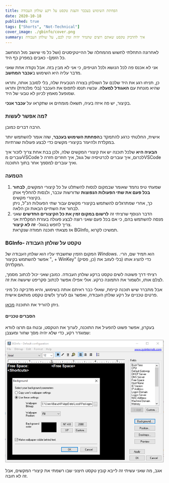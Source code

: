 ```yaml
---
title: הפחתת השימוש בעכבר והצגת טקסט על רקע שולחן העבודה
date: 2020-10-18
published: true
tags: ["Shorts", "Not-Technical"]
cover_image: ./gbinfo/cover.png
summary: איך להדביק טקסט שאתם רוצים שתמיד יהיה זמין לכם, על שולחן העבודה
---
```


לאחרונה התחלתי לחשוש מהמחלה של ההייטקיסטים (ושל כל מי שיושב מול המחשב כל הזמן)- כאבים במפרק כף היד.

אני לא אכנס פה לכל הנושא ולכל הטיפים, כי אני לא מבין בזה. אבל נקודה אחת שאני מדבר עליה היא השימוש ב**עכבר המחשב**.

כן, תניחו רגע את היד שלכם על השולחן בצורה הטבעית שלה, בלי לסובב אותה, ותראו שהיא מונחת עם **האגודל למעלה**. עכשיו תנסו לתפוס את העכבר (בלי מלכודת) ותראו שמופעל מאמץ לכיוון לא טבעי של היד.

בקיצור, יש פה איזה בעיה, תשאלו מומחים או שתקראו על **עכבר אנכי**.

### מה אפשר לעשות?

הרבה דברים כמובן.

אישית, החלטתי כרגע להתמקד ב**הפחתת השימוש בעכבר**, שזה אומר להשתמש יותר במקלדת ולהיעזר בקיצורי מקשים כדי לבצע פעולות שגרתיות.

**הבעיה היא** שלכל תוכנה יש את קיצורי המקשים שלה, ולכן בבת אחת צריך לזכור איך עוברים מVSCode לכרום, איך עוברים לכרטיסיה של גוגל, איך חוזרים חזרה לVSCode ואיך עוברים למסמך אחר בתוך התוכנה.

### הטמעה

1. שמעתי טיפ נחמד שאומר שבמקום לנסות להשתלט על כל קיצורי המקשים, **לבחור בכל פעם את שתי הפעולות הנפוצות** שדורשות עכבר, ולנסות להחליף אותן בקיצורי מקשים.  
   כך, אחרי שמתרגלים להשתמש בקיצורי מקשים עבור שתי הפעולות הנ"ל, ניתן לבחור את השתיים הבאות וכן הלאה.
2. הדבר הנוסף שרציתי זה **לרשום במקום זמין את כל הקיצורים החדשים** שאני מנסה להשתמש בהם, כי אם בכל פעם שאני רוצה לבצע פעולה בעזרת המקלדת אני צריך לחפש בגוגל- **זה לא קיצור**.  
   אז מצאתי תוכנה חמודה שנקראת BGInfo, תמשיכו לקרוא.

### BGInfo- טקסט על שולחן העבודה

המקום הזמין שחשבתי עליו הוא _שולחן העבודה של Windows_. הוא תמיד שם, הרי. אפשר להשתמש בקיצור ", + WinKey" (כן, פסיק) כדי להציג אותו (בלי לעזוב את המקלדת).

רציתי דרך פשוטה לשים טקסט ברקע שולחן העבודה. כמובן שאני יכול לכתוב מסמך, לצלם אותו, ולשמור את התמונה כרקע. אולי אפילו אפשר לכתוב סקריפט שיעשה את זה.

אבל מתברר שיש תוכנה קיימת, שאולי כבר ראיתם אותה בשימוש, והיא מדביקה כל מיני פרטים טכניים על רקע שולחן העבודה, ואפשר גם לערוך ולשים טקסט מותאם אישית.

ניתן להוריד את התוכנה [מכאן](https://docs.microsoft.com/en-us/sysinternals/downloads/bginfo).

#### הסברים טכניים

בעקרון, אפשר פשוט להפעיל את התוכנה, לערוך את הטקסט, ובטח גם תרצו לוודא שמוגדר רקע, כדי שלא יהיה מסך שחור ומעצבן:

![background-config](./gbinfo/backround-config.png)

אגב, מה שאני עשיתי זה לייבא קובץ טקסט חיצוני שבו רשמתי את קיצורי המקשים, אבל זה לא חובה.
